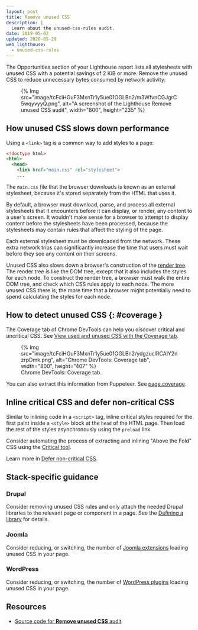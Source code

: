 ```yaml
---
layout: post
title: Remove unused CSS
description: |
  Learn about the unused-css-rules audit.
date: 2019-05-02
updated: 2020-05-29
web_lighthouse:
  - unused-css-rules
---
```


The Opportunities section of your Lighthouse report lists
all stylesheets with unused CSS with a potential savings of 2 KiB or more.
Remove the unused CSS
to reduce unnecessary bytes consumed by network activity:

<figure>
  {% Img src="image/tcFciHGuF3MxnTr1y5ue01OGLBn2/m3WfvnCGJgrC5wqyvyyQ.png", alt="A screenshot of the Lighthouse Remove unused CSS audit", width="800", height="235" %}
</figure>


## How unused CSS slows down performance

Using a `<link>` tag is a common way to add styles to a page:

```html
<!doctype html>
<html>
  <head>
    <link href="main.css" rel="stylesheet">
    ...
```

The `main.css` file that the browser downloads is known as an external stylesheet,
because it's stored separately from the HTML that uses it.

By default, a browser must download, parse, and process all external stylesheets
that it encounters before it can display, or render, any content to a user's screen.
It wouldn't make sense for a browser to attempt to display content
before the stylesheets have been processed,
because the stylesheets may contain rules that affect the styling of the page.

Each external stylesheet must be downloaded from the network.
These extra network trips can significantly increase the time
that users must wait before they see any content on their screens.

Unused CSS also slows down a browser's construction of the
[render tree](https://developers.google.com/web/fundamentals/performance/critical-rendering-path/render-tree-construction).
The render tree is like the DOM tree, except that it also includes the styles for each node.
To construct the render tree, a browser must walk the entire DOM tree, and check which CSS rules apply to each node.
The more unused CSS there is,
the more time that a browser might potentially need to spend calculating the styles for each node.

## How to detect unused CSS {: #coverage }

The Coverage tab of Chrome DevTools can help you discover critical and uncritical CSS.
See [View used and unused CSS with the Coverage tab](https://developers.google.com/web/tools/chrome-devtools/css/reference#coverage).

<figure>
  {% Img src="image/tcFciHGuF3MxnTr1y5ue01OGLBn2/ydgzuclRCAlY2nzrpDmk.png", alt="Chrome DevTools: Coverage tab", width="800", height="407" %}
  <figcaption>
    Chrome DevTools: Coverage tab.
  </figcaption>
</figure>

You can also extract this information from Puppeteer.
See [page.coverage](https://github.com/GoogleChrome/puppeteer/blob/master/docs/api.md#pagecoverage).

## Inline critical CSS and defer non-critical CSS

Similar to inlining code in a `<script>` tag,
inline critical styles required for the first paint
inside a `<style>` block at the `head` of the HTML page.
Then load the rest of the styles asynchronously using the `preload` link.

Consider automating the process of extracting and inlining "Above the Fold" CSS
using the [Critical tool](https://github.com/addyosmani/critical/blob/master/README.md).

Learn more in [Defer non-critical CSS](/defer-non-critical-css).

## Stack-specific guidance

### Drupal

Consider removing unused CSS rules and only attach the needed Drupal libraries
to the relevant page or component in a page. See the [Defining a
library](https://www.drupal.org/docs/8/creating-custom-modules/adding-stylesheets-css-and-javascript-js-to-a-drupal-8-module#library)
for details.

### Joomla

Consider reducing, or switching, the number of [Joomla extensions](https://extensions.joomla.org/) loading unused CSS in your page.

### WordPress

Consider reducing, or switching, the number of [WordPress plugins](https://wordpress.org/plugins/) loading unused CSS in your page.

## Resources

- [Source code for **Remove unused CSS** audit](https://github.com/GoogleChrome/lighthouse/blob/master/lighthouse-core/audits/byte-efficiency/unused-css-rules.js)
